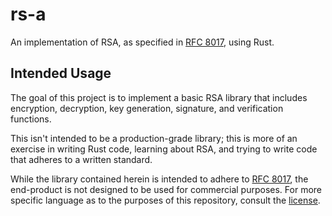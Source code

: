 # rs-a 
An implementation of RSA, as specified in [RFC 8017](https://www.rfc-editor.org/rfc/rfc8017), using Rust.

## Intended Usage
The goal of this project is to implement a basic RSA library that includes encryption, decryption, key generation, signature, and verification functions. 

This isn't intended to be a production-grade library; this is more of an exercise in writing Rust code, learning about RSA, and trying to write code that adheres to a written standard. 

While the library contained herein is intended to adhere to [RFC 8017](https://www.rfc-editor.org/rfc/rfc8017), the end-product is not designed to be used for commercial purposes. For more specific language as to the purposes of this repository, consult the [license](LICENSE).